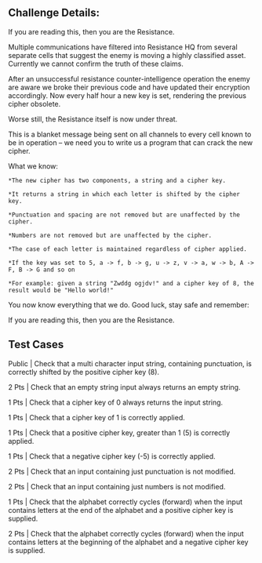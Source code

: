 ## Challenge Details:

If you are reading this, then you are the Resistance.

Multiple communications have filtered into Resistance HQ from several separate cells that suggest the enemy is moving a highly classified asset. Currently we cannot confirm the truth of these claims.

After an unsuccessful resistance counter-intelligence operation the enemy are aware we broke their previous code and have updated their encryption accordingly. Now every half hour a new key is set, rendering the previous cipher obsolete.

Worse still, the Resistance itself is now under threat.

This is a blanket message being sent on all channels to every cell known to be in operation – we need you to write us a program that can crack the new cipher.

What we know:

`*The new cipher has two components, a string and a cipher key.`

`*It returns a string in which each letter is shifted by the cipher key.`

`*Punctuation and spacing are not removed but are unaffected by the cipher.`

`*Numbers are not removed but are unaffected by the cipher.`

`*The case of each letter is maintained regardless of cipher applied.`

`*If the key was set to 5, a -> f, b -> g, u -> z, v -> a, w -> b, A -> F, B -> G and so on`

`*For example: given a string "Zwddg ogjdv!" and a cipher key of 8, the result would be "Hello world!"`

You now know everything that we do. Good luck, stay safe and remember:

If you are reading this, then you are the Resistance.

## Test Cases

Public | Check that a multi character input string, containing punctuation, is correctly shifted by the positive cipher key (8).

2 Pts | Check that an empty string input always returns an empty string.

1 Pts | Check that a cipher key of 0 always returns the input string.

1 Pts | Check that a cipher key of 1 is correctly applied.

1 Pts | Check that a positive cipher key, greater than 1 (5) is correctly applied.

1 Pts | Check that a negative cipher key (-5) is correctly applied.

2 Pts | Check that an input containing just punctuation is not modified.

2 Pts | Check that an input containing just numbers is not modified.

1 Pts | Check that the alphabet correctly cycles (forward) when the input contains letters at the end of the alphabet and a positive cipher key is supplied.

2 Pts | Check that the alphabet correctly cycles (forward) when the input contains letters at the beginning of the alphabet and a negative cipher key is supplied.
